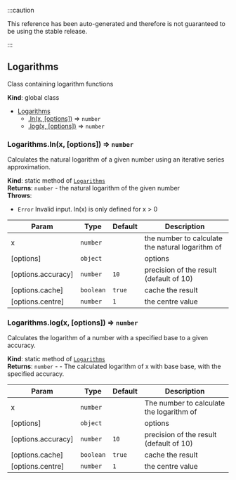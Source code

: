 
:::caution

This reference has been auto-generated and therefore is not guaranteed to be using the stable release.

:::

<a name="Logarithms"></a>

## Logarithms
Class containing logarithm functions

**Kind**: global class  

* [Logarithms](#Logarithms)
    * [.ln(x, [options])](#Logarithms.ln) ⇒ <code>number</code>
    * [.log(x, [options])](#Logarithms.log) ⇒ <code>number</code>

<a name="Logarithms.ln"></a>

### Logarithms.ln(x, [options]) ⇒ <code>number</code>
Calculates the natural logarithm of a given number using an iterative series approximation.

**Kind**: static method of [<code>Logarithms</code>](#Logarithms)  
**Returns**: <code>number</code> - the natural logarithm of the given number  
**Throws**:

- <code>Error</code> Invalid input. ln(x) is only defined for x > 0


| Param | Type | Default | Description |
| --- | --- | --- | --- |
| x | <code>number</code> |  | the number to calculate the natural logarithm of |
| [options] | <code>object</code> |  | options |
| [options.accuracy] | <code>number</code> | <code>10</code> | precision of the result (default of 10) |
| [options.cache] | <code>boolean</code> | <code>true</code> | cache the result |
| [options.centre] | <code>number</code> | <code>1</code> | the centre value |

<a name="Logarithms.log"></a>

### Logarithms.log(x, [options]) ⇒ <code>number</code>
Calculates the logarithm of a number with a specified base to a given accuracy.

**Kind**: static method of [<code>Logarithms</code>](#Logarithms)  
**Returns**: <code>number</code> - - The calculated logarithm of x with base base, with the specified accuracy.  

| Param | Type | Default | Description |
| --- | --- | --- | --- |
| x | <code>number</code> |  | The number to calculate the logarithm of |
| [options] | <code>object</code> |  | options |
| [options.accuracy] | <code>number</code> | <code>10</code> | precision of the result (default of 10) |
| [options.cache] | <code>boolean</code> | <code>true</code> | cache the result |
| [options.centre] | <code>number</code> | <code>1</code> | the centre value |


